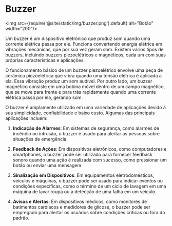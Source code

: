 # Buzzer
<img src={require('@site/static/img/buzzer.png').default} alt="Botão" width="200"/>

Um buzzer é um dispositivo eletrônico que produz som quando uma corrente elétrica passa por ele. Funciona convertendo energia elétrica em vibrações mecânicas, que por sua vez geram som. Existem vários tipos de buzzers, incluindo buzzers piezoelétricos e magnéticos, cada um com suas próprias características e aplicações.

O funcionamento básico de um buzzer piezoelétrico envolve uma peça de cerâmica piezoelétrica que vibra quando uma tensão elétrica é aplicada a ela. Essa vibração produz um som audível. Por outro lado, um buzzer magnético consiste em uma bobina móvel dentro de um campo magnético, que se move para frente e para trás rapidamente quando uma corrente elétrica passa por ela, gerando som.

O buzzer é amplamente utilizado em uma variedade de aplicações devido à sua simplicidade, confiabilidade e baixo custo. Algumas das principais aplicações incluem:

1. **Indicação de Alarmes**: Em sistemas de segurança, como alarmes de incêndio ou intrusão, o buzzer é usado para alertar as pessoas sobre situações de emergência.

2. **Feedback de Ações**: Em dispositivos eletrônicos, como computadores e smartphones, o buzzer pode ser utilizado para fornecer feedback sonoro quando uma ação é realizada com sucesso, como pressionar um botão ou enviar uma mensagem.

3. **Sinalização em Dispositivos**: Em equipamentos eletrodomésticos, veículos e máquinas, o buzzer pode ser usado para indicar eventos ou condições específicas, como o término de um ciclo de lavagem em uma máquina de lavar roupa ou a detecção de uma falha em um veículo.

4. **Avisos e Alertas**: Em dispositivos médicos, como monitores de batimentos cardíacos e medidores de glicose, o buzzer pode ser empregado para alertar os usuários sobre condições críticas ou fora do padrão.
